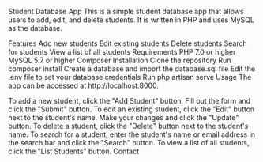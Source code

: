 Student Database App
This is a simple student database app that allows users to add, edit, and delete students. It is written in PHP and uses MySQL as the database.

Features
Add new students
Edit existing students
Delete students
Search for students
View a list of all students
Requirements
PHP 7.0 or higher
MySQL 5.7 or higher
Composer
Installation
Clone the repository
Run composer install
Create a database and import the database.sql file
Edit the .env file to set your database credentials
Run php artisan serve
Usage
The app can be accessed at http://localhost:8000.

To add a new student, click the "Add Student" button. Fill out the form and click the "Submit" button.
To edit an existing student, click the "Edit" button next to the student's name. Make your changes and click the "Update" button.
To delete a student, click the "Delete" button next to the student's name.
To search for a student, enter the student's name or email address in the search bar and click the "Search" button.
To view a list of all students, click the "List Students" button.
Contact
